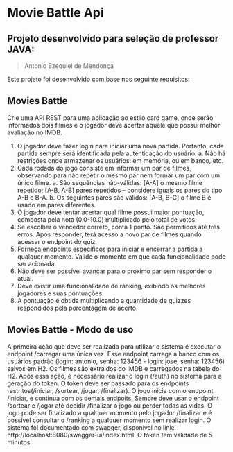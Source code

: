 # Movie Battle Api

## Projeto desenvolvido para seleção de professor JAVA: 
>Antonio Ezequiel de Mendonça

Este projeto foi desenvolvido com base nos seguinte requisitos: 
## Movies Battle
Crie uma API REST para uma aplicação ao estilo card game, onde serão informados dois filmes e o jogador deve acertar aquele que possui melhor avaliação no IMDB.

1. O jogador deve fazer login para iniciar uma nova partida. Portanto, cada partida sempre será identificada pela autenticação do usuário.
a. Não há restrições onde armazenar os usuários: em memória, ou em banco, etc.
2. Cada rodada do jogo consiste em informar um par de filmes, observando para não repetir o mesmo par nem formar um par com um único filme.
a. São sequências não-válidas: [A-A] o mesmo filme repetido; [A-B, A-B] pares repetidos – considere iguais os pares do tipo A-B e B-A.
b. Os seguintes pares são válidos: [A-B, B-C] o filme B é usado em pares diferentes.
3. O jogador deve tentar acertar qual filme possui maior pontuação, composta pela nota (0.0-10.0) multiplicado pelo total de votos.
4. Se escolher o vencedor correto, conta 1 ponto. São permitidos até três erros. Após responder, terá acesso a novo par de filmes quando acessar o endpoint do quiz.
5. Forneça endpoints específicos para iniciar e encerrar a partida a qualquer momento. Valide o momento em que cada funcionalidade pode ser acionada.
6. Não deve ser possível avançar para o próximo par sem responder o atual.
7. Deve existir uma funcionalidade de ranking, exibindo os melhores jogadores e suas pontuações.
8. A pontuação é obtida multiplicando a quantidade de quizzes respondidos pela porcentagem de acerto.

## Movies Battle - Modo de uso
A primeira ação que deve ser realizada para utilizar o sistema é executar o endpoint /carregar uma única vez. 
Esse endpoint carrega a banco com os usuários padrão (login: antonio, senha: 123456 - login: jose, senha: 123456) salvos em H2. Os filmes são extraidos do IMDB e carregados na tabela do H2. 
Após essa ação, é necessário realizar o login (/auth) no sistema para a geração do token. 
O token deve ser passado para os endpoints restritos(/iniciar, /sortear, /jogar, /finalizar). 
O jogo inicia com o endpoint /iniciar, e continua com os demais endpoits. 
Sempre deve usar o endpoint /sortear e /jogar até decidir /finalizar o jogo ou perder todas as vidas. 
O jogo pode ser finalizado a qualquer momento pelo jogador /finalizar e é possível consultar o /ranking a qualquer momento sem realizar login.
O sistema foi documentado com swagger, disponível no link: http://localhost:8080/swagger-ui/index.html.
O token tem validade de 5 minutos.
